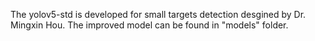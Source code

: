 The yolov5-std is developed for small targets detection desgined by Dr. Mingxin Hou.
The improved model can be found in "models" folder.

